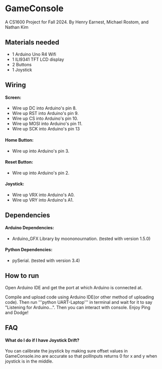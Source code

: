 # GameConsole
A CS1600 Project for Fall 2024. By Henry Earnest, Michael Rostom, and Nathan Kim

## Materials needed
- 1 Arduino Uno R4 Wifi
- 1 ILI9341 TFT LCD display
- 2 Buttons
- 1 Joystick


## Wiring
#### Screen: 
- Wire up DC into Arduino's pin 8.
- Wire up RST into Arduino's pin 9.
- Wire up CS into Arduino's pin 10.
- Wire up MOSI into Arduino's pin 11.
- Wire up SCK into Arduino's pin 13

#### Home Button:
- Wire up into Arduino's pin 3.

#### Reset Button:
- Wire up into Arduino's pin 2.


#### Joystick: 
- Wire up VRX into Arduino's A0.
- Wire up VRY into Arduino's A1.


## Dependencies
#### Arduino Dependencies: 
- Arduino_GFX Library by moononournation. (tested with version 1.5.0)

#### Python Dependencies: 
- pySerial. (tested with version 3.4)

## How to run
Open Arduino IDE and get the port at which Arduino is connected at. 


Compile and upload code using Arduino IDE(or other method of uploading code). Then run '''python UART-Laptop''' in terminal and wait for it to say "Listening for Arduino...".
Then you can interact with console. Enjoy Ping and Dodge!


## FAQ
#### What do I do if I have Joystick Drift? 
You can calibrate the joystick by making sure offset values in GameConsole.ino are accurate so that pollInputs returns 0 for x and y when joystick is in the middle.



